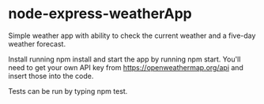 # node-express-weatherApp

Simple weather app with ability to check the current weather and a five-day weather forecast.

Install running npm install and start the app by running npm start. You'll need to get your own API key from https://openweathermap.org/api and insert those into the code.

Tests can be run by typing npm test.
